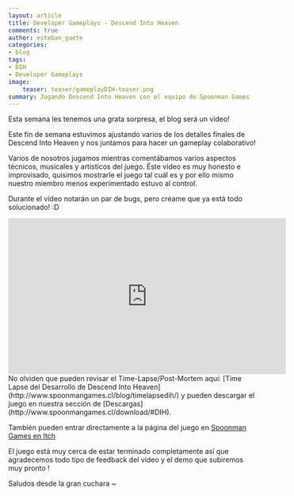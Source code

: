 ```yaml
---
layout: article
title: Developer Gameplays - Descend Into Heaven
comments: true
author: esteban_gaete
categories:
- blog
tags:
- DIH
- Developer Gameplays
image:
    teaser: teaser/gameplayDIH-teaser.png
summary: Jugando Descend Into Heaven con el equipo de Spoonman Games
---
```


Esta semana les tenemos una grata sorpresa, el blog será un vídeo!

Este fin de semana estuvimos ajustando varios de los detalles finales de Descend Into Heaven y nos juntamos para hacer un gameplay colaborativo!

Varios de nosotros jugamos mientras comentábamos varios aspectos técnicos, musicales y artísticos del juego. Éste vídeo es muy honesto e improvisado, quisimos mostrarle el juego tal cuál es y por ello mismo nuestro miembro menos experimentado estuvo al control.

Durante el vídeo notarán un par de bugs, pero créame que ya está todo solucionado! :D 

<iframe width="560" height="315" src="https://www.youtube.com/embed/CfhHTOR_7Dk" frameborder="0" allowfullscreen></iframe>
<br>
No olviden que pueden revisar el Time-Lapse/Post-Mortem aquí: [Time Lapse del Desarrollo de Descend Into Heaven](http://www.spoonmangames.cl/blog/timelapsedih/) y pueden descargar el juego en nuestra sección de [Descargas](http://www.spoonmangames.cl/download/#DIH).

También pueden entrar directamente a la página del juego en [Spoonman Games en Itch](http://spoonmangames.itch.io/)

El juego está muy cerca de estar terminado completamente así que agradecemos todo tipo de feedback del vídeo y el demo que subiremos muy pronto !

Saludos desde la gran cuchara ~ 


